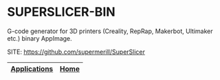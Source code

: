 # SUPERSLICER-BIN
 
 G-code generator for 3D printers (Creality, RepRap, Makerbot,  Ultimaker etc.) binary AppImage.
 
 SITE: https://github.com/supermerill/SuperSlicer

 | [Applications](https://portable-linux-apps.github.io/apps.html) | [Home](https://portable-linux-apps.github.io)
 | --- | --- |
